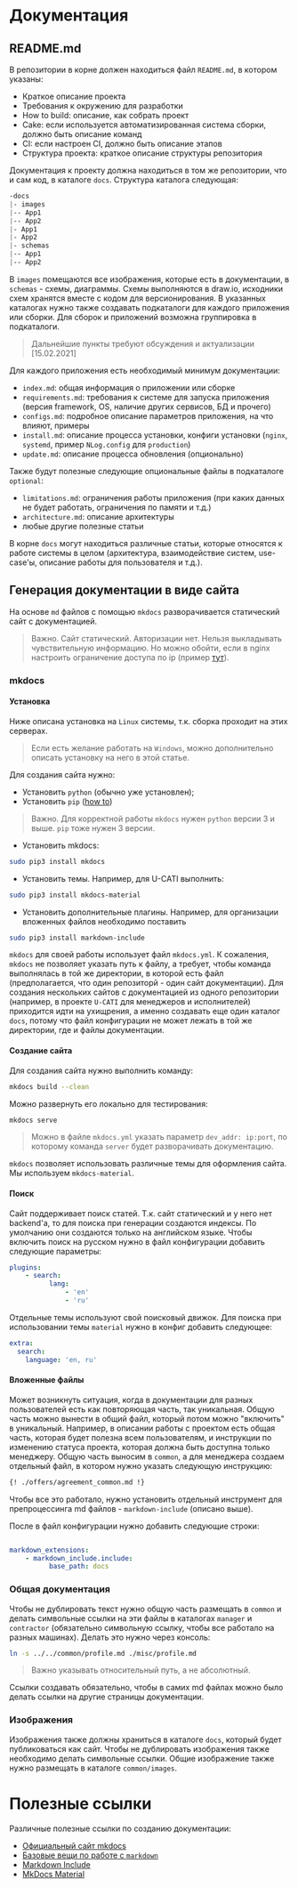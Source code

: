 # Документация

## README.md

В репозитории в корне должен находиться файл `README.md`, в котором указаны:

- Краткое описание проекта
- Требования к окружению для разработки
- How to build: описание, как собрать проект
- Cake: если используется автоматизированная система сборки, должно быть описание команд
- CI: если настроен CI, должно быть описание этапов
- Структура проекта: краткое описание структуры репозитория

Документация к проекту должна находиться в том же репозитории, что и сам код, в каталоге `docs`.
Структура каталога следующая:

```css
-docs
|- images
|-- App1
|-- App2
|- App1
|- App2
|- schemas
|-- App1
|-- App2
```

В `images` помещаются все изображения, которые есть в документации, в `schemas` - схемы, диаграммы. Схемы выполняются в draw.io, исходники схем хранятся вместе с кодом для версионирования. В указанных каталогах нужно также создавать подкаталоги для каждого приложения или сборки. Для сборок и приложений возможна группировка в подкаталоги.

> Дальнейшие пункты требуют обсуждения и актуализации [15.02.2021]

Для каждого приложения есть необходимый минимум документации:

- `index.md`: общая информация о приложении или сборке
- `requirements.md`: требования к системе для запуска приложения (версия framework, OS, наличие других сервисов, БД и прочего)
- `configs.md`: подробное описание параметров приложения, на что влияют, примеры
- `install.md`: описание процесса установки, конфиги установки (`nginx`, `systemd`, пример `NLog.config` для `production`)
- `update.md`: описание процесса обновления (опционально)

Также будут полезные следующие опциональные файлы в подкаталоге `optional`:

- `limitations.md`: ограничения работы приложения (при каких данных не будет работать, ограничения по памяти и т.д.)
- `architecture.md`: описание архитектуры
- любые другие полезные статьи

В корне `docs` могут находиться различные статьи, которые относятся к работе системы в целом (архитектура, взаимодействие систем, use-case'ы, описание работы для пользователя и т.д.).

## Генерация документации в виде сайта

На основе `md` файлов с помощью `mkdocs` разворачивается статический сайт с документацией.

> Важно. Сайт статический. Авторизации нет. Нельзя выкладывать чувствительную информацию. Но можно обойти, если в nginx настроить ограничение доступа по ip (пример [тут](https://support.hypernode.com/knowledgebase/blocking-allowing-ip-addresses-in-nginx/)).

### mkdocs

#### Установка

Ниже описана установка на `Linux` системы, т.к. сборка проходит на этих серверах.

> Если есть желание работать на `Windows`, можно дополнительно описать установку на него в этой статье. 

Для создания сайта нужно:

- Установить `python` (обычно уже установлен);
- Установить `pip` ([how to](https://stackoverflow.com/questions/6587507/how-to-install-pip-with-python-3))
> Важно. Для корректной работы `mkdocs` нужен `python` версии 3 и выше. 
> `pip` тоже нужен 3 версии.
- Установить mkdocs: 
```bash
sudo pip3 install mkdocs
```
- Установить темы. Например, для U-CATI выполнить: 
```bash 
sudo pip3 install mkdocs-material
```
- Установить дополнительные плагины. Например, для организации вложенных файлов необходимо поставить 
```bash
sudo pip3 install markdown-include

```

`mkdocs` для своей работы использует файл `mkdocs.yml`. К сожаления, `mkdocs` не позволяет указать путь к файлу,
а требует, чтобы команда выполнялась в той же директории, в которой есть файл (предполагается, что один репозиторй - 
один сайт документации). Для создания нескольких сайтов с документацией из одного репозитории (например, в проекте `U-CATI` для менеджеров и 
исполнителей) приходится идти на ухищрения, а именно создавать еще один каталог `docs`, потому что файл конфигурации 
не может лежать в той же директории, где и файлы документации.

#### Создание сайта

Для создания сайта нужно выполнить команду:
```bash
mkdocs build --clean
```

Можно развернуть его локально для тестирования:
```bash
mkdocs serve
```
> Можно в файле `mkdocs.yml` указать параметр `dev_addr: ip:port`, по которому команда `server` будет разворачивать документацию.

`mkdocs` позволяет использовать различные темы для оформления сайта. Мы используем `mkdocs-material`. 

#### Поиск

Сайт поддерживает поиск статей. Т.к. сайт статический и у него нет backend'а, то для поиска при генерации создаются 
индексы. По умолчанию они создаются только на английском языке. Чтобы включить поиск на русском нужно в файл конфигурации
добавить следующие параметры:

```yaml
plugins:
    - search:
          lang: 
              - 'en'
              - 'ru'
```

Отдельные темы используют свой поисковый движок. Для поиска при использовании темы `material` нужно в конфиг добавить следующее:

```yaml
extra:
  search:
    language: 'en, ru'
```


#### Вложенные файлы

Может возникнуть ситуация, когда в документации для разных пользователей есть как повторяющая часть, так уникальная.
Общую часть можно вынести в общий файл, который потом можно "включить" в уникальный. Например, в описании работы с 
проектом есть общая часть, которая будет полезна всем пользователям, и инструкции по изменению статуса проекта, которая
должна быть доступна только менеджеру. Общую часть выносим в `common`, а для менеджера создаем отдельный файл, в котором
нужно указать следующую инструкцию:

```markdown
{! ./offers/agreement_common.md !}
````

Чтобы все это работало, нужно установить отдельный инструмент для препроцессинга md файлов - `markdown-include` (описано выше).


После в файл конфигурации нужно добавить следующие строки:

```yaml

markdown_extensions:
    - markdown_include.include:
          base_path: docs
```

### Общая документация

Чтобы не дублировать текст нужно общую часть размещать в `common` и делать символьные ссылки на эти файлы в каталогах
`manager` и `contractor` (обязательно символьную ссылку, чтобы все работало на разных машинах).
Делать это нужно через консоль:

```bash
ln -s ../../common/profile.md ./misc/profile.md

```

> Важно указывать относительный путь, а не абсолютный. 

Ссылки создавать обязательно, чтобы в самих md файлах можно было делать ссылки на другие страницы документации.

### Изображения

Изображения также должны храниться в каталоге `docs`, который будет публиковаться как сайт.
Чтобы не дублировать изображения также необходимо делать символьные ссылки.
Общие изображение также нужно размещать в каталоге `common/images`.


# Полезные ссылки

Различные полезные ссылки по созданию документации:

- [Официальный сайт mkdocs](https://www.mkdocs.org/)
- [Базовые вещи по работе с `markdown`](https://github.com/adam-p/markdown-here/wiki/Markdown-Cheatsheet://www.mkdocs.org/)
- [Markdown Include](https://pypi.org/project/markdown-include/)
- [MkDocs Material](https://squidfunk.github.io/mkdocs-material/#what-to-expect)